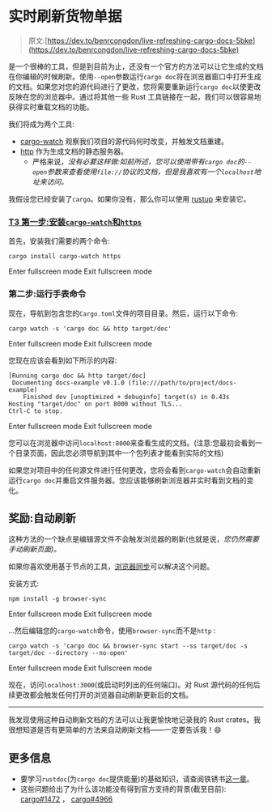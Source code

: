 # 实时刷新货物单据

> 原文:[https://dev.to/benrcongdon/live-refreshing-cargo-docs-5bke](https://dev.to/benrcongdon/live-refreshing-cargo-docs-5bke)

是一个很棒的工具，但是到目前为止，还没有一个官方的方法可以让它生成的文档在你编辑的时候刷新。使用`--open`参数运行`cargo doc`将在浏览器窗口中打开生成的文档。如果您对您的源代码进行了更改，您将需要重新运行`cargo doc`以使更改反映在您的浏览器中。通过将其他一些 Rust 工具链接在一起，我们可以很容易地获得实时重载文档的功能。

我们将成为两个工具:

*   [cargo-watch](https://github.com/passcod/cargo-watch) 观察我们项目的源代码何时改变，并触发文档重建。
*   [http](https://github.com/thecoshman/http) 作为生成文档的静态服务器。
    *   严格来说，*没有必要这样做:如前所述，您可以使用带有`cargo doc`的`--open`参数来查看使用`file://`协议的文档，但是我喜欢有一个`localhost`地址来访问。*

我假设您已经安装了`cargo`。如果你没有，那么你可以使用 [rustup](https://rustup.rs/) 来安装它。

### [T3 第一步:安装`cargo-watch`和`https`](#step-1-install-raw-cargowatch-endraw-and-raw-https-endraw-)

首先，安装我们需要的两个命令:

```
cargo install cargo-watch https 
```

Enter fullscreen mode Exit fullscreen mode

### 第二步:运行手表命令

现在，导航到包含您的`Cargo.toml`文件的项目目录。然后，运行以下命令:

```
cargo watch -s 'cargo doc && http target/doc' 
```

Enter fullscreen mode Exit fullscreen mode

您现在应该会看到如下所示的内容:

```
[Running cargo doc && http target/doc]
 Documenting docs-example v0.1.0 (file:///path/to/project/docs-example)
    Finished dev [unoptimized + debuginfo] target(s) in 0.43s
Hosting "target/doc" on port 8000 without TLS...
Ctrl-C to stop. 
```

Enter fullscreen mode Exit fullscreen mode

您可以在浏览器中访问`localhost:8000`来查看生成的文档。(注意:您最初会看到一个目录页面，因此您必须导航到其中一个包列表才能看到实际的文档)

如果您对项目中的任何源文件进行任何更改，您将会看到`cargo-watch`会自动重新运行`cargo doc`并重启文件服务器。您应该能够刷新浏览器并实时看到文档的变化。

## 奖励:自动刷新

这种方法的一个缺点是编辑源文件不会触发浏览器的刷新(也就是说，*您仍然需要手动刷新页面)。*

如果你喜欢使用基于节点的工具，[浏览器同步](https://browsersync.io/)可以解决这个问题。

安装方式:

```
npm install -g browser-sync 
```

Enter fullscreen mode Exit fullscreen mode

…然后编辑您的`cargo-watch`命令，使用`browser-sync`而不是`http` :

```
cargo watch -s 'cargo doc && browser-sync start --ss target/doc -s target/doc --directory --no-open' 
```

Enter fullscreen mode Exit fullscreen mode

现在，访问`localhost:3000`(或启动时列出的任何端口)。对 Rust 源代码的任何后续更改都会触发任何打开的浏览器自动刷新更新后的文档。

* * *

我发现使用这种自动刷新文档的方法可以让我更愉快地记录我的 Rust crates。我很想知道是否有更简单的方法来自动刷新文档——一定要告诉我！😄

## 更多信息

*   要学习`rustdoc`(为`cargo doc`提供能量)的基础知识，请查阅铁锈书[这一章](https://doc.rust-lang.org/rustdoc/what-is-rustdoc.html)。
*   这些问题给出了为什么该功能没有得到官方支持的背景(截至目前): [cargo#1472](https://github.com/rust-lang/cargo/issues/1472) ， [cargo#4966](https://github.com/rust-lang/cargo/issues/4966)